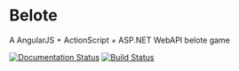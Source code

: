 # Belote
A AngularJS + ActionScript + ASP.NET WebAPI belote game

[![Documentation Status](https://readthedocs.org/projects/belot/badge/?version=latest)](http://belot.readthedocs.io/?badge=latest) [![Build Status](https://travis-ci.org/valentinJonev/Belote.svg?branch=master)](https://travis-ci.org/valentinJonev/Belote)
